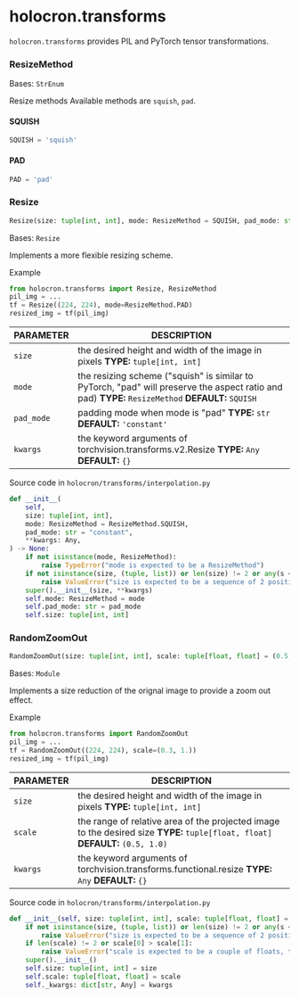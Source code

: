 # holocron.transforms

`holocron.transforms` provides PIL and PyTorch tensor transformations.

### ResizeMethod

Bases: `StrEnum`

Resize methods Available methods are `squish`, `pad`.

#### SQUISH

```python
SQUISH = 'squish'
```

#### PAD

```python
PAD = 'pad'
```

### Resize

```python
Resize(size: tuple[int, int], mode: ResizeMethod = SQUISH, pad_mode: str = 'constant', **kwargs: Any)
```

Bases: `Resize`

Implements a more flexible resizing scheme.

Example

```python
from holocron.transforms import Resize, ResizeMethod
pil_img = ...
tf = Resize((224, 224), mode=ResizeMethod.PAD)
resized_img = tf(pil_img)
```

| PARAMETER  | DESCRIPTION                                                                                                                                       |
| ---------- | ------------------------------------------------------------------------------------------------------------------------------------------------- |
| `size`     | the desired height and width of the image in pixels **TYPE:** `tuple[int, int]`                                                                   |
| `mode`     | the resizing scheme ("squish" is similar to PyTorch, "pad" will preserve the aspect ratio and pad) **TYPE:** `ResizeMethod` **DEFAULT:** `SQUISH` |
| `pad_mode` | padding mode when mode is "pad" **TYPE:** `str` **DEFAULT:** `'constant'`                                                                         |
| `kwargs`   | the keyword arguments of torchvision.transforms.v2.Resize **TYPE:** `Any` **DEFAULT:** `{}`                                                       |

Source code in `holocron/transforms/interpolation.py`

```python
def __init__(
    self,
    size: tuple[int, int],
    mode: ResizeMethod = ResizeMethod.SQUISH,
    pad_mode: str = "constant",
    **kwargs: Any,
) -> None:
    if not isinstance(mode, ResizeMethod):
        raise TypeError("mode is expected to be a ResizeMethod")
    if not isinstance(size, (tuple, list)) or len(size) != 2 or any(s <= 0 for s in size):
        raise ValueError("size is expected to be a sequence of 2 positive integers")
    super().__init__(size, **kwargs)
    self.mode: ResizeMethod = mode
    self.pad_mode: str = pad_mode
    self.size: tuple[int, int]
```

### RandomZoomOut

```python
RandomZoomOut(size: tuple[int, int], scale: tuple[float, float] = (0.5, 1.0), **kwargs: Any)
```

Bases: `Module`

Implements a size reduction of the orignal image to provide a zoom out effect.

Example

```python
from holocron.transforms import RandomZoomOut
pil_img = ...
tf = RandomZoomOut((224, 224), scale=(0.3, 1.))
resized_img = tf(pil_img)
```

| PARAMETER | DESCRIPTION                                                                                                                     |
| --------- | ------------------------------------------------------------------------------------------------------------------------------- |
| `size`    | the desired height and width of the image in pixels **TYPE:** `tuple[int, int]`                                                 |
| `scale`   | the range of relative area of the projected image to the desired size **TYPE:** `tuple[float, float]` **DEFAULT:** `(0.5, 1.0)` |
| `kwargs`  | the keyword arguments of torchvision.transforms.functional.resize **TYPE:** `Any` **DEFAULT:** `{}`                             |

Source code in `holocron/transforms/interpolation.py`

```python
def __init__(self, size: tuple[int, int], scale: tuple[float, float] = (0.5, 1.0), **kwargs: Any) -> None:
    if not isinstance(size, (tuple, list)) or len(size) != 2 or any(s <= 0 for s in size):
        raise ValueError("size is expected to be a sequence of 2 positive integers")
    if len(scale) != 2 or scale[0] > scale[1]:
        raise ValueError("scale is expected to be a couple of floats, the first one being small than the second")
    super().__init__()
    self.size: tuple[int, int] = size
    self.scale: tuple[float, float] = scale
    self._kwargs: dict[str, Any] = kwargs
```
